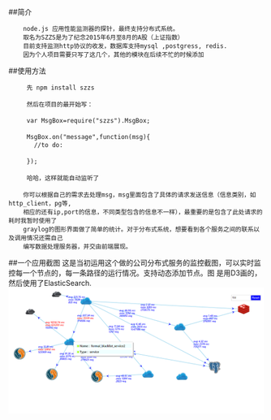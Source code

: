 ##简介
```
    node.js 应用性能监测器的探针，最终支持分布式系统。
    取名为SZZS是为了纪念2015年6月至8月的A股（上证指数）
    目前支持监测http协议的收发，数据库支持mysql ,postgress, redis.
    因为个人项目需要只写了这几个，其他的模块在后续不忙的时候添加

```
##使用方法
```
     先 npm install szzs

     然后在项目的最开始写：

     var MsgBox=require("szzs").MsgBox;

     MsgBox.on("message",function(msg){
       //to do:

     });

     哈哈，这样就能自动监听了

    你可以根据自己的需求去处理msg，msg里面包含了具体的请求发送信息（信息类别，如http_client，pg等,
    相应的还有ip,port的信息，不同类型包含的信息不一样），最重要的是包含了此处请求的耗时我暂时使用了
    graylog的图形界面做了简单的统计。对于分布式系统，想要看到各个服务之间的联系以及调用情况还需自己
    编写数据处理服务器，并交由前端展现。
```
##一个应用截图
这是当初运用这个做的公司分布式服务的监控截图，可以实时监控每一个节点的，每一条路径的运行情况。支持动态添加节点。图
是用D3画的，然后使用了ElasticSearch.
![](https://github.com/yyrdl/SZZS/blob/master/img/demo.png)
